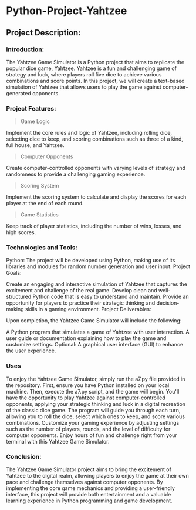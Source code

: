 # Python-Project-Yahtzee

## Project Description:

### Introduction:
The Yahtzee Game Simulator is a Python project that aims to replicate the popular dice game, Yahtzee. Yahtzee is a fun and challenging game of strategy and luck, where players roll five dice to achieve various combinations and score points. In this project, we will create a text-based simulation of Yahtzee that allows users to play the game against computer-generated opponents.

### Project Features:

> Game Logic

Implement the core rules and logic of Yahtzee, including rolling dice, selecting dice to keep, and scoring combinations such as three of a kind, full house, and Yahtzee.

> Computer Opponents

Create computer-controlled opponents with varying levels of strategy and randomness to provide a challenging gaming experience.

> Scoring System

Implement the scoring system to calculate and display the scores for each player at the end of each round.

> Game Statistics

Keep track of player statistics, including the number of wins, losses, and high scores.

### Technologies and Tools:

Python: The project will be developed using Python, making use of its libraries and modules for random number generation and user input.
Project Goals:

Create an engaging and interactive simulation of Yahtzee that captures the excitement and challenge of the real game.
Develop clean and well-structured Python code that is easy to understand and maintain.
Provide an opportunity for players to practice their strategic thinking and decision-making skills in a gaming environment.
Project Deliverables:

Upon completion, the Yahtzee Game Simulator will include the following:

A Python program that simulates a game of Yahtzee with user interaction.
A user guide or documentation explaining how to play the game and customize settings.
Optional: A graphical user interface (GUI) to enhance the user experience.

### Uses

To enjoy the Yahtzee Game Simulator, simply run the a7.py file provided in the repository. First, ensure you have Python installed on your local machine. Then, execute the a7.py script, and the game will begin. You'll have the opportunity to play Yahtzee against computer-controlled opponents, applying your strategic thinking and luck in a digital recreation of the classic dice game. The program will guide you through each turn, allowing you to roll the dice, select which ones to keep, and score various combinations. Customize your gaming experience by adjusting settings such as the number of players, rounds, and the level of difficulty for computer opponents. Enjoy hours of fun and challenge right from your terminal with this Yahtzee Game Simulator.

### Conclusion:

The Yahtzee Game Simulator project aims to bring the excitement of Yahtzee to the digital realm, allowing players to enjoy the game at their own pace and challenge themselves against computer opponents. By implementing the core game mechanics and providing a user-friendly interface, this project will provide both entertainment and a valuable learning experience in Python programming and game development.
